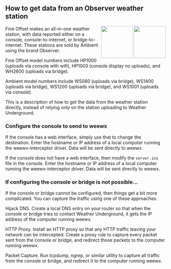 ## How to get data from an Observer weather station

<img src="http://weewx.com/hardware/wh2600.png" align="right" height="100"/>
<img src="http://weewx.com/hardware/hp1000.png" align="right" height="100"/>

Fine Offset makes an all-in-one weather station, with data reported either on a console, console-to-internet, or bridge-to-internet.  These stations are sold by Ambient using the brand Observer.

Fine Offset model numbers include HP1000 (uploads via console with wifi), HP1003 (console display no uploads), and WH2600 (uploads via bridge).

Ambient model numbers include WS080 (uploads via bridge), WS1400 (uploads via bridge), WS1200 (uploads via bridge), and WS1001 (uploads via console).

This is a description of how to get the data from the weather station directly, instead of relying only on the station uploading to Weather Underground.

### Configure the console to send to weewx

If the console has a web interface, simply use that to change the destination.  Enter the hostname or IP address of a local computer running the weewx-interceptor driver.  Data will be sent directly to weewx.

If the console does not have a web interface, then modify the `server.ini` file in the console.  Enter the hostname or IP address of a local computer running the weewx-interceptor driver.  Data will be sent directly to weewx.

### If configuring the console or bridge is not possible...

If the console or bridge cannot be configured, then things get a bit more complicated.  You can capture the traffic using one of these approaches:

Hijack DNS.  Create a local DNS entry on your router so that when the console or bridge tries to contact Weather Underground, it gets the IP address of the computer running weewx.

HTTP Proxy.  Install an HTTP proxy so that any HTTP traffic leaving your network can be intercepted.  Create a proxy rule to capture every packet sent from the console or bridge, and redirect those packets to the computer running weewx.

Packet Capture.  Run tcpdump, ngrep, or similar utility to capture all traffic from the console or bridge, and redirect it to the computer running weewx.